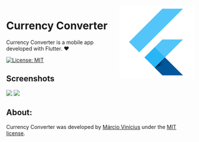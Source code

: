 <img align="right" src="https://github.com/marciovcampos/Simple-Flutter-Projects/blob/master/docs/flutter.png"/>

# Currency Converter

Currency Converter is a mobile app developed with Flutter. :heart:

[![License: MIT](https://img.shields.io/badge/License-MIT-green.svg)](https://github.com/marciovcampos/Simple-Flutter-Projects/blob/master/LICENSE)

## Screenshots

<img src="https://github.com/marciovcampos/Simple-Flutter-Projects/blob/master/bmi_calculator/docs/currency_converter_1.png"/>

<img src="https://github.com/marciovcampos/Simple-Flutter-Projects/blob/master/bmi_calculator/docs/currency_converter_2.png"/>

## About:
Currency Converter was developed by [Márcio Vinícius](https://github.com/marciovcampos) under the [MIT license](LICENSE).
